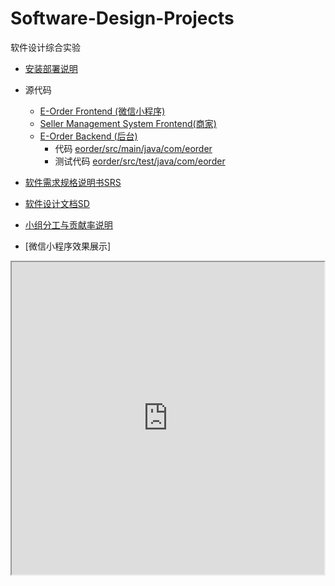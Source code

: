 # Software-Design-Projects
软件设计综合实验

- [安装部署说明](https://github.com/E-Order/Software-Design-Projects/blob/master/%E5%AE%89%E8%A3%85%E9%83%A8%E7%BD%B2%E8%AF%B4%E6%98%8E.md)

- 源代码
   - [E-Order Frontend (微信小程序)](https://github.com/E-Order/E-order)
   - [Seller Management System Frontend(商家)](https://github.com/E-Order/Front-End)
   - [E-Order Backend (后台)](https://github.com/E-Order/back-end)
       - 代码 [eorder/src/main/java/com/eorder](https://github.com/E-Order/back-end/tree/master/eorder/src/main/java/com/eorder)
       - 测试代码 [eorder/src/test/java/com/eorder](https://github.com/E-Order/back-end/tree/master/eorder/src/test/java/com/eorder)
       
- [软件需求规格说明书SRS](https://github.com/E-Order/Software-Design-Projects/blob/master/%E8%BD%AF%E4%BB%B6%E9%9C%80%E6%B1%82%E8%A7%84%E6%A0%BC%E8%AF%B4%E6%98%8E%E4%B9%A6(SRS).md)
  
- [软件设计文档SD](https://github.com/E-Order/Software-Design-Projects/blob/master/%E8%BD%AF%E4%BB%B6%E8%AE%BE%E8%AE%A1%E6%96%87%E6%A1%A3(SDS).md)

- [小组分工与贡献率说明](https://github.com/E-Order/Software-Design-Projects/blob/master/%E5%B0%8F%E7%BB%84%E5%88%86%E5%B7%A5%E4%B8%8E%E8%B4%A1%E7%8C%AE%E7%8E%87%E8%AF%B4%E6%98%8E.md)

- [微信小程序效果展示]
<iframe height=500 width=500 src="https://github.com/E-Order/Dashboard/blob/master/document/ls6i4-ae9kw.gif">

